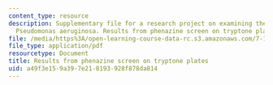 ```yaml
---
content_type: resource
description: Supplementary file for a research project on examining the biology of
  Pseudomonas aeruginosa. Results from phenazine screen on tryptone plates.
file: /media/https%3A/open-learning-course-data-rc.s3.amazonaws.com/7-13-experimental-microbial-genetics-fall-2008/a49f3e159a397e218193928f878da814_MIT7_13f08_lab25_PhenazineScreen.pdf
file_type: application/pdf
resourcetype: Document
title: Results from phenazine screen on tryptone plates
uid: a49f3e15-9a39-7e21-8193-928f878da814
---
```

